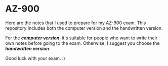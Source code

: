 # AZ-900
Here are the notes that I used to prepare for my AZ-900 exam. 
This repository includes both the computer version and the handwritten version. 

For the _**computer version**_, it's suitable for people who want to write their own notes before going to the exam. 
Otherwise, I suggest you choose the **_handwritten version_**. 

Good luck with your exam. :) 
